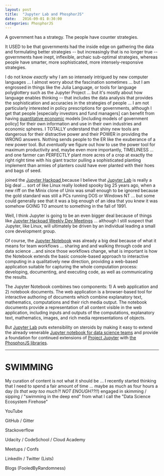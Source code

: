 ```yaml
---
layout: post
title:  "Jupyter Lab and PhosphorJS"
date:   2016-09-01 8:30:00
categories: PhosphorJS
---
```

A government has a strategy. The people have counter strategies.

It USED to be that governments had the inside edge on gathering the data and formulating better strategies -- but increasingly that is no longer true -- governments have inept, inflexible, archaic sub-optimal strategies, whereas people have smarter, more sophisticated, more intensely-responsive strategies.

I do not know *exactly* why I am so intensely intrigued by new computer languages ... I almost worry about the fascination sometimes ... but I am engrossed in things like the Julia Language, or tools for language polyglottery such as the Jupyter Project ... but it's mostly about how language enables thinking -- that includes the data analysis that provides the sophistication and accuracies in the strategies of people ... I am not particularly interested in policy prescriptions for governments, although I get that people [especially investors and fund managers] can benefit from having [quantitative economic](http://quantecon.org/notebooks.html) models [including models of government policy] for their own information and use in their own industries and economic spheres.  I TOTALLY understand that shiny new tools are dangerous for their distractive power and their POWER in providing the WRONG answers. Nothing sends people to the ER like the exuberance of a new power tool. But *eventually* we figure out how to use the power tool for maximum productivity and, maybe even more importantly, TIMELINESS ... and one farmer can PERFECTLY plant more acres of a crop at exactly the right right time with his giant tractor pulling a sophisticated planting implement than armies of planters could have ever planted with their hoes and bags of seed.

joined the [Jupyter Hackpad ](https://jupyter.hackpad.com/) because I believe that [Jupyter Lab](http://jupyterlab-tutorial.readthedocs.io/en/latest/index.html) is really a big deal ... sort of like Linux really looked spooky big 25 years ago, when a new riff on the Minix clone of Unix was small enough to be ignored because the gold standard was still a PCs running DOS or Windows NT ... but some could generally see that it was a big enough of an idea that you knew it was somehow GOING TO amount to something in the fall of 1991.  

Well, I think Jupyter is going to be an even bigger deal because of things like [Jupyter Hackpad Weekly Dev Meetings](https://jupyter.hackpad.com/collection/zCqMrBELzrv) ... although I still suspect that Jupyter, like Linux, will ultimately be driven by an individual leading a small core development group.

Of course, the [Jupyter Notebook](https://jupyter-notebook.readthedocs.io/en/latest/) was already a big deal because of what it means for team workflows ... sharing and and walking through code and data science ...and since those workflows change, what is important is how the Notebook extends the basic console-based approach to interactive computing in a qualitatively new direction, providing a web-based application suitable for capturing the whole computation process: developing, documenting, and executing code, as well as communicating the results.

The Jupyter Notebook combines two components: 1) A web application and 2) notebook documents.  The web application is a browser-based tool for interactive authoring of documents which combine explanatory text, mathematics, computations and their rich media output.  The notebook documents provide a representation of all content visible in the web application, including inputs and outputs of the computations, explanatory text, mathematics, images, and rich media representations of objects.  

But [Jupyter Lab](https://blog.jupyter.org/2016/07/14/jupyter-lab-alpha/) puts extensibility on steroids by making it easy to extend the already venerable [Jupyter notebook for data science teams](https://www.safaribooksonline.com/library/view/jupyter-notebook-for/9781771375030/) and provide a foundation for continued extensions of [Project Jupyter](http://jupyter.org/about.html) with [the PhosphorJS libraries](http://phosphorjs.github.io/about.html).  

____________

# SWIMMING
My curation of content is not what it should be ... I recently started thinking that I need to spend a fair amount of time ... maybe as much as four hours a day (*Is that way too much?!  NOT ENOUGH??!!*) engaged in skimming / sipping / "swimming in the deep end" from what I call the "Data Science Ecosystem Firehose"

YouTube

GitHub / Gitter

Stackoverflow

Udacity / CodeSchool / Cloud Academy

Meetups / Confs

LinkedIn / Twitter (Lists)

Blogs (FooledByRandomness)
